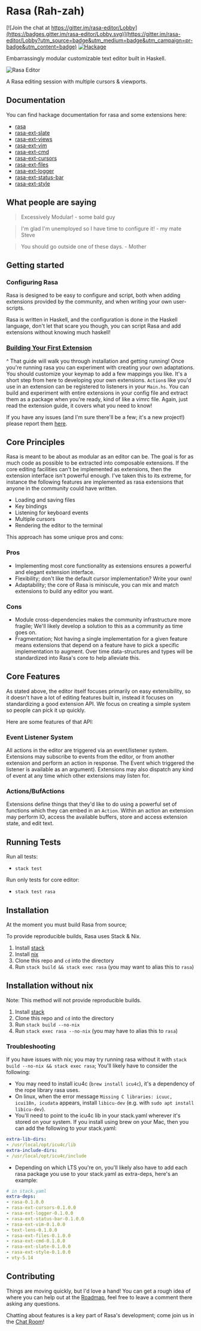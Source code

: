 Rasa (Rah-zah)
==============

[![Join the chat at https://gitter.im/rasa-editor/Lobby](https://badges.gitter.im/rasa-editor/Lobby.svg)](https://gitter.im/rasa-editor/Lobby?utm_source=badge&utm_medium=badge&utm_campaign=pr-badge&utm_content=badge)
[![Hackage](https://img.shields.io/badge/hackage-latest-green.svg)](https://hackage.haskell.org/package/rasa)

Embarrassingly modular customizable text editor built in Haskell.

![Rasa Editor](https://github.com/ChrisPenner/rasa/blob/master/docs/rasa.png "Rasa Editor")

A Rasa editing session with multiple cursors & viewports.

Documentation
-------------
You can find hackage documentation for rasa and some extensions here:

- [rasa](https://hackage.haskell.org/package/rasa)
- [rasa-ext-slate](https://hackage.haskell.org/package/rasa-ext-slate)
- [rasa-ext-views](https://hackage.haskell.org/package/rasa-ext-views)
- [rasa-ext-vim](https://hackage.haskell.org/package/rasa-ext-vim)
- [rasa-ext-cmd](https://hackage.haskell.org/package/rasa-ext-cmd)
- [rasa-ext-cursors](https://hackage.haskell.org/package/rasa-ext-cursors)
- [rasa-ext-files](https://hackage.haskell.org/package/rasa-ext-files)
- [rasa-ext-logger](https://hackage.haskell.org/package/rasa-ext-logger)
- [rasa-ext-status-bar](https://hackage.haskell.org/package/rasa-ext-status-bar)
- [rasa-ext-style](https://hackage.haskell.org/package/rasa-ext-style)

What people are saying
----------------------

> Excessively Modular! - some bald guy

> I'm glad I'm unemployed so I have time to configure it! - my mate Steve

> You should go outside one of these days. - Mother

Getting started
---------------

### Configuring Rasa

Rasa is designed to be easy to configure and script, both when adding extensions provided
by the community, and when writing your own user-scripts.

Rasa is written in Haskell, and the configuration is done in the Haskell
language, don't let that scare you though, you can script Rasa and add
extensions without knowing much haskell!

### [Building Your First Extension](https://github.com/ChrisPenner/rasa/blob/master/docs/Building-An-Extension.md)

\^ That guide will walk you through installation and getting running! Once
you're running rasa you can experiment with creating your own adaptations. You
should customize your keymap to add a few mappings you like. It's a short step
from here to developing your own extensions. `Action`s like you'd use in an
extension can be registered to listeners in your `Main.hs`. You can build and
experiment with entire extensions in your config file and extract them as a
package when you're ready, kind of like a vimrc file. Again, just read the 
extension guide, it covers what you need to know!

If you have any issues (and I'm sure there'll be a few; it's a new project!)
please report them [here](https://github.com/ChrisPenner/rasa/issues).


Core Principles
---------------

Rasa is meant to be about as modular as an editor can be. The goal is for as
much code as possible to be extracted into composable extensions. If the core
editing facilities can't be implemented as extensions, then the extension
interface isn't powerful enough. I've taken this to its extreme, for instance
the following features are implemented as rasa extensions that anyone in the
community could have written.

- Loading and saving files 
- Key bindings
- Listening for keyboard events
- Multiple cursors
- Rendering the editor to the terminal

This approach has some unique pros and cons:

### Pros

-   Implementing most core functionality as extensions ensures a powerful and
    elegant extension interface.
-   Flexibility; don't like the default cursor implementation? Write your own!
-   Adaptability; the core of Rasa is miniscule, you can mix and match
    extensions to build any editor you want.


### Cons

-   Module cross-dependencies makes the community infrastructure more fragile;
    We'll likely develop a solution to this as a community as time goes on.
-   Fragmentation; Not having a single implementation for a given feature means
    extensions that depend on a feature have to pick a specific implementation
    to augment. Over time data-structures and types will be standardized into
    Rasa's core to help alleviate this.

Core Features
-------------

As stated above, the editor itself focuses primarily on easy extensibility, so it doesn't have a lot of editing
features built in, instead it focuses on standardizing a good extension API.
We focus on creating a simple system so people can pick it up quickly.

Here are some features of that API:

### Event Listener System

All actions in the editor are triggered via an event/listener system.
Extensions may subscribe to events from the editor, or from another extension
and perform an action in response. The Event which triggered the listener is
available as an argument). Extensions may also dispatch any kind of event at
any time which other extensions may listen for.

### Actions/BufActions

Extensions define things that they'd like to do using a powerful set of
functions which they can embed in an `Action`. Within an action an extension
may perform IO, access the available buffers, store and access extension state,
and edit text.

Running Tests
-------------

Run all tests:

- `stack test`

Run only tests for core editor:

- `stack test rasa`


Installation
------------

At the moment you must build Rasa from source;

To provide reproducible builds, Rasa uses Stack & Nix.

1. Install [stack](http://seanhess.github.io/2015/08/04/practical-haskell-getting-started.html)
2. Install [nix](https://nixos.org/nix/)
3. Clone this repo and `cd` into the directory
4. Run `stack build && stack exec rasa` (you may want to alias this to `rasa`)

Installation without nix
------------------------

Note: This method will not provide reproducible builds.

1. Install [stack](http://seanhess.github.io/2015/08/04/practical-haskell-getting-started.html)
2. Clone this repo and `cd` into the directory
3. Run `stack build --no-nix`
4. Run `stack exec rasa --no-nix` (you may have to alias this to `rasa`)

### Troubleshooting

If you have issues with nix; you may try running rasa without it with `stack build --no-nix && stack exec rasa`;
You'll likely have to consider the following:

- You may need to install icu4c (`brew install icu4c`), it's a dependency of the rope library rasa uses.
- On linux, when the error message `Missing C libraries: icuuc, icui18n, icudata` appears, install `libicu-dev` (e.g. with `sudo apt install libicu-dev`).
- You'll need to point to the icu4c lib in your stack.yaml wherever it's stored on your system. If you install
    using brew on your Mac, then you can add the following to your stack.yaml:

```yaml
extra-lib-dirs:
- /usr/local/opt/icu4c/lib 
extra-include-dirs:
- /usr/local/opt/icu4c/include
```

- Depending on which LTS you're on, you'll likely also have to add each rasa package you use to your stack.yaml as
    extra-deps, here's an example:

```yaml
# in stack.yaml
extra-deps:
- rasa-0.1.0.0
- rasa-ext-cursors-0.1.0.0
- rasa-ext-logger-0.1.0.0
- rasa-ext-status-bar-0.1.0.0
- rasa-ext-vim-0.1.0.0
- text-lens-0.1.0.0
- rasa-ext-files-0.1.0.0
- rasa-ext-cmd-0.1.0.0
- rasa-ext-slate-0.1.0.0
- rasa-ext-style-0.1.0.0
- vty-5.14
```

Contributing
------------

Things are moving quickly, but I'd love a hand! You can get a rough idea of
where you can help out at the
[Roadmap](https://github.com/ChrisPenner/rasa/issues/2), feel free to leave a
comment there asking any questions. 

Chatting about features is a key part of Rasa's development; come join us in
the [Chat Room](https://gitter.im/rasa-editor/Lobby)!
